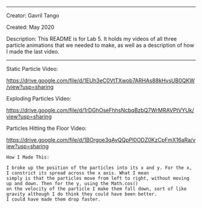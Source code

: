 -------
Creator: Gavril Tango

Created: May 2020

Description: This README is for Lab 5. It holds my videos of all three particle animations that we needed to make, as well as
a description of how I made the last video.

-------

Static Particle Video:

https://drive.google.com/file/d/1EUh3eC0VtTXwob7ARHAs88kHvsUB0QKW/view?usp=sharing


Exploding Particles Video:

https://drive.google.com/file/d/1rDGhOseFhhsNcbqBzbQ7WrMRAVPtVYUk/view?usp=sharing


Particles Hitting the Floor Video:

https://drive.google.com/file/d/1BOrgoe3qAyQQpPl0ODZ0KzCpFmX16aRa/view?usp=sharing

    How I Made This:
    
    I broke up the position of the particles into its x and y. For the x, I constrict its spread across the x axis. What I mean
    simply is that the particles move from left to right, without moving up and down. Then for the y, using the Math.cos()
    on the velocity of the particle I make them fall down, sort of like gravity although I do think they could have been better.
    I could have made them drop faster. 
